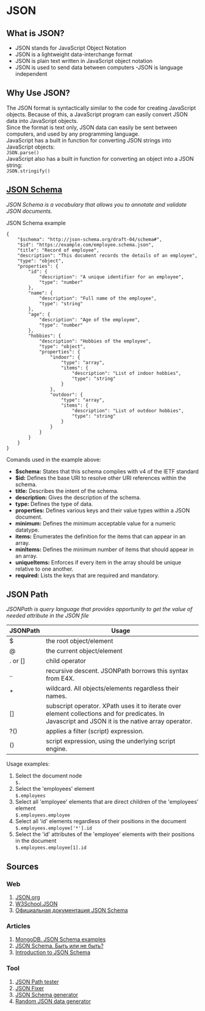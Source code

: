 # JSON

## What is JSON?
- JSON stands for JavaScript Object Notation
- JSON is a lightweight data-interchange format
- JSON is plain text written in JavaScript object notation
- JSON is used to send data between computers
 -JSON is language independent

## Why Use JSON?
The JSON format is syntactically similar to the code for creating JavaScript objects. Because of this, a JavaScript program can easily convert JSON data into JavaScript objects.  
Since the format is text only, JSON data can easily be sent between computers, and used by any programming language.  
JavaScript has a built in function for converting JSON strings into JavaScript objects:  
```JSON.parse()```  
JavaScript also has a built in function for converting an object into a JSON string:  
```JSON.stringify()```

## [JSON Schema](https://json-schema.org/)
_JSON Schema is a vocabulary that allows you to annotate and validate JSON documents._  

JSON Schema example
```
{
    "$schema": "http://json-schema.org/draft-04/schema#",
    "$id": "https://example.com/employee.schema.json",
    "title": "Record of employee",
    "description": "This document records the details of an employee",
    "type": "object",
    "properties": {
        "id": {
            "description": "A unique identifier for an employee",
            "type": "number"
        },
        "name": {
            "description": "Full name of the employee",
            "type": "string"
        },
        "age": {
            "description": "Age of the employee",
            "type": "number"
        },
        "hobbies": {
            "description": "Hobbies of the employee",
            "type": "object",
            "properties": {
                "indoor": {
                    "type": "array",
                    "items": {
                        "description": "List of indoor hobbies",
                        "type": "string"
                    }
                },
                "outdoor": {
                    "type": "array",
                    "items": {
                        "description": "List of outdoor hobbies",
                        "type": "string"
                    }
                }
            }
        }
    }
}
```
Comands used in the example above:
- **$schema:** States that this schema complies with v4 of the IETF standard
- **$id:** Defines the base URI to resolve other URI references within the schema.
- **title:** Describes the intent of the schema.
- **description:** Gives the description of the schema.
- **type:** Defines the type of data.
- **properties:** Defines various keys and their value types within a JSON document.
- **minimum:** Defines the minimum acceptable value for a numeric datatype.
- **items:** Enumerates the definition for the items that can appear in an array.
- **minItems:** Defines the minimum number of items that should appear in an array.
- **uniqueItems:** Enforces if every item in the array should be unique relative to one another.
- **required:** Lists the keys that are required and mandatory.

## JSON Path
_JSONPath is query language that provides opportunity to get the value of needed attribute in the JSON file_

|JSONPath| Usage|
|------------|-----------|
|$| the root object/element|
|@| the current object/element|
|. or []| child operator|
|..| recursive descent. JSONPath borrows this syntax from E4X.|
|*| wildcard. All objects/elements regardless their names.|
|[]| 	subscript operator. XPath uses it to iterate over element collections and for predicates. In Javascript and JSON it is the native array operator.|
|?()| applies a filter (script) expression.|
|()| script expression, using the underlying script engine.|

Usage examples:
1. Select the document node  
```$.```
2. Select the 'employees' element  
```$.employees```
3. Select all 'employee' elements that are direct children of the 'employees' element  
```$.employees.employee```
4. Select all 'id' elements regardless of their positions in the document  
```$.employees.employee['*'].id```
6. Select the 'id' attributes of the 'employee' elements with their positions in the document  
```$.employees.employee[1].id```

## Sources
### Web
1. [JSON.org](https://www.json.org/json-ru.html)  
2. [W3School.JSON](https://www.w3schools.com/js/js_json_intro.asp)   
3. [Официальная документация JSON Schema](https://json-schema.org/)  
### Articles
1. [MongoDB. JSON Schema examples](https://www.mongodb.com/basics/json-schema-examples)  
2. [JSON Schema. Быть или не быть?](https://habr.com/ru/post/495766/)  
3. [Introduction to JSON Schema](https://medium.com/swlh/an-introduction-to-json-schema-8eaea643fcda)
### Tool
1. [JSON Path tester](https://codebeautify.org/jsonpath-tester)
2. [JSON Fixer](https://codebeautify.org/json-fixer)
3. [JSON Schema generator](https://www.liquid-technologies.com/online-json-to-schema-converter)
4. [Random JSON data generator](https://codebeautify.org/json-generator)

